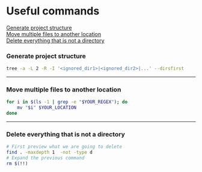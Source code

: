 # Useful commands

[Generate project structure](#generate-project-structure)  
[Move multiple files to another location](#move-multiple-files-to-another-location)  
[Delete everything that is not a directory](#delete-everything-that-is-not-a-directory)

### Generate project structure

```bash
tree -a -L 2 -R -I '<ignored_dir1>|<ignored_dir2>|...' --dirsfirst
```

---

### Move multiple files to another location
```bash
for i in $(ls -1 | grep -e "$YOUR_REGEX"); do 
    mv "$i" $YOUR_LOCATION 
done
```

---

### Delete everything that is not a directory
```bash
# First preview what we are going to delete
find . -maxdepth 1  -not -type d
# Expand the previous command
rm $(!!)
```